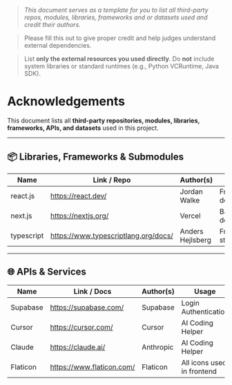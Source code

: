 > *This document serves as a template for you to list all third-party repos, modules, libraries, frameworks and or datasets used and credit their authors.*

> Please fill this out to give proper credit and help judges understand external dependencies.

> List **only the external resources you used directly**. Do **not** include system libraries or standard runtimes (e.g., Python VCRuntime, Java SDK). 

# Acknowledgements

This document lists all **third-party repositories, modules, libraries, frameworks, APIs, and datasets** used in this project.  

---

## 📦 Libraries, Frameworks & Submodules
| Name                 | Link / Repo                                           | Author(s)       | Usage                  |
|----------------------|-------------------------------------------------------|-----------------|------------------------|
| react.js             | https://react.dev/                                    | Jordan Walke    | Frontend development   |
| next.js              | https://nextjs.org/                                   | Vercel          | Backend development    |
| typescript           | https://www.typescriptlang.org/docs/                  |Anders Hejlsberg | Frontend styling       |

---

## 🌐 APIs & Services
| Name          | Link / Docs                        | Author(s)      | Usage                             |
|---------------|------------------------------------|----------------|-----------------------------------|
| Supabase      | https://supabase.com/              | Supabase       | Login Authentication              |
| Cursor        | https://cursor.com/                | Cursor         | AI Coding Helper                  |
| Claude        | https://claude.ai/                 | Anthropic      | AI Coding Helper                  |
| Flaticon      | https://www.flaticon.com/          | Flaticon       | All icons used in frontend        |
